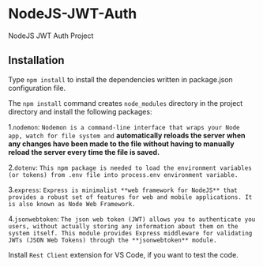 # NodeJS-JWT-Auth
NodeJS JWT Auth Project

## Installation ##

Type `npm install` to install the dependencies written in package.json configuration file.

The `npm install` command creates `node_modules` directory in the project directory and install the following packages:

1.`nodemon`: `Nodemon is a command-line interface that wraps your Node app, watch for file system and` **automatically reloads the server when any changes have been made to the file without having to manually reload the server every time the file is saved.**

2.`dotenv`: `This npm package is needed to load the environment variables (or tokens) from .env file into process.env environment variable.`

3.`express`: `Express is minimalist **web framework for NodeJS** that provides a robust set of features for web and mobile applications. It is also known as Node Web Framework.`

4.`jsonwebtoken`: `The json web token (JWT) allows you to authenticate you users, without actually storing any information about them on the system itself. This module provides Express middleware for validating JWTs (JSON Web Tokens) through the **jsonwebtoken** module. `

Install `Rest Client` extension for VS Code, if you want to test the code.
